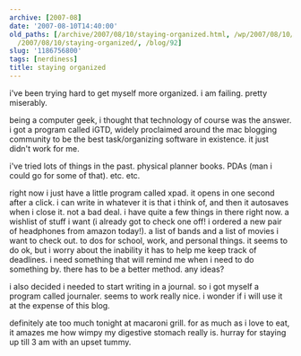 ```yaml
---
archive: [2007-08]
date: '2007-08-10T14:40:00'
old_paths: [/archive/2007/08/10/staying-organized.html, /wp/2007/08/10/staying-organized/,
  /2007/08/10/staying-organized/, /blog/92]
slug: '1186756800'
tags: [nerdiness]
title: staying organized
---
```


i've been trying hard to get myself more organized. i am failing. pretty
miserably.

being a computer geek, i thought that technology of course was the answer.
i got a program called iGTD, widely proclaimed around the mac blogging
community to be the best task/organizing software in existence. it just
didn't work for me.

i've tried lots of things in the past. physical planner books. PDAs (man
i could go for some of that). etc. etc.

right now i just have a little program called xpad. it opens in one second
after a click. i can write in whatever it is that i think of, and then it
autosaves when i close it. not a bad deal. i have quite a few things in
there right now. a wishlist of stuff i want (i already got to check one
off! i ordered a new pair of headphones from amazon today!). a list of
bands and a list of movies i want to check out. to dos for school, work,
and personal things. it seems to do ok, but i worry about the inability it
has to help me keep track of deadlines. i need something that will remind
me when i need to do something by. there has to be a better method. any
ideas?

i also decided i needed to start writing in a journal. so i got myself
a program called journaler. seems to work really nice. i wonder if i will
use it at the expense of this blog.

definitely ate too much tonight at macaroni grill. for as much as i love
to eat, it amazes me how wimpy my digestive stomach really is. hurray for
staying up till 3 am with an upset tummy.

